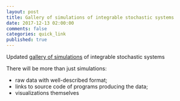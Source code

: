 ```yaml
---
layout: post
title: Gallery of simulations of integrable stochastic systems
date: 2017-12-13 02:00:00
comments: false
categories: quick_link
published: true
---
```


<div>Updated <a href="{{site.url}}/simulations/">gallery of simulations</a> of integrable stochastic systems</div>

<!--more-->

There will be more than just simulations:
- raw data with well-described format;
- links to source code of programs producing the data;
- visualizations themselves
